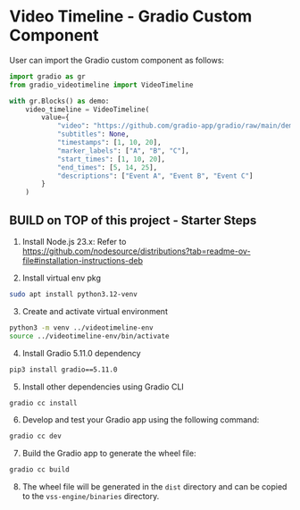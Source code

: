 # Video Timeline - Gradio Custom Component

User can import the Gradio custom component as follows:

```python
import gradio as gr
from gradio_videotimeline import VideoTimeline

with gr.Blocks() as demo:
    video_timeline = VideoTimeline(
        value={
            "video": "https://github.com/gradio-app/gradio/raw/main/demo/video_component/files/world.mp4",
            "subtitles": None,
            "timestamps": [1, 10, 20],
            "marker_labels": ["A", "B", "C"],
            "start_times": [1, 10, 20],
            "end_times": [5, 14, 25],
            "descriptions": ["Event A", "Event B", "Event C"]
        }
    )
```

## BUILD on TOP of this project - Starter Steps

1. Install Node.js 23.x: Refer to https://github.com/nodesource/distributions?tab=readme-ov-file#installation-instructions-deb

2. Install virtual env pkg
```bash
sudo apt install python3.12-venv
```

3. Create and activate virtual environment
```bash
python3 -m venv ../videotimeline-env
source ../videotimeline-env/bin/activate
```

4. Install Gradio 5.11.0 dependency
```bash
pip3 install gradio==5.11.0
```

5. Install other dependencies using Gradio CLI
```bash
gradio cc install
```

6. Develop and test your Gradio app using the following command:
```bash
gradio cc dev
```

7. Build the Gradio app to generate the wheel file:
```bash
gradio cc build
```

8. The wheel file will be generated in the `dist` directory and can be copied to the ``vss-engine/binaries`` directory.

